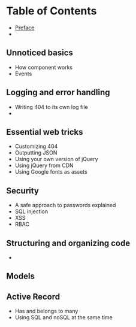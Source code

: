 Table of Contents
=================

- [Preface](preface.md)
- 

Unnoticed basics
----------------

- How component works
- Events

Logging and error handling
--------------------------

- Writing 404 to its own log file
- 

Essential web tricks
--------------------

- Customizing 404
- Outputting JSON
- Using your own version of jQuery
- Using jQuery from CDN
- Using Google fonts as assets

Security
--------

- A safe approach to passwords explained
- SQL injection
- XSS
- RBAC

Structuring and organizing code
-------------------------------

- 

Models
------


Active Record
-------------

- Has and belongs to many
- Using SQL and noSQL at the same time

